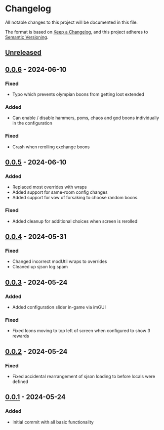 # Changelog

All notable changes to this project will be documented in this file.

The format is based on [Keep a Changelog](https://keepachangelog.com/en/1.1.0/),
and this project adheres to [Semantic Versioning](https://semver.org/spec/v2.0.0.html).

## [Unreleased]

## [0.0.6] - 2024-06-10

### Fixed

- Typo which prevents olympian boons from getting loot extended

### Added

- Can enable / disable hammers, poms, chaos and god boons individually in the configuration

### Fixed

- Crash when rerolling exchange boons

## [0.0.5] - 2024-06-10

### Added

- Replaced most overrides with wraps
- Added support for same-room config changes
- Added support for vow of forsaking to choose random boons

### Fixed

- Added cleanup for additional choices when screen is rerolled

## [0.0.4] - 2024-05-31

### Fixed

- Changed incorrect modUtil wraps to overrides
- Cleaned up sjson log spam

## [0.0.3] - 2024-05-24

### Added

- Added configuration slider in-game via imGUI

### Fixed

- Fixed Icons moving to top left of screen when configured to show 3 rewards

## [0.0.2] - 2024-05-24

### Fixed

- Fixed accidental rearrangement of sjson loading to before locals were defined

## [0.0.1] - 2024-05-24

### Added

- Initial commit with all basic functionality

[unreleased]: https://github.com/ellomenop/Hades2-LootChoiceExtension/compare/0.0.6...HEAD
[0.0.6]: https://github.com/ellomenop/Hades2-LootChoiceExtension/compare/0.0.5...0.0.6
[0.0.5]: https://github.com/ellomenop/Hades2-LootChoiceExtension/compare/0.0.4...0.0.5
[0.0.4]: https://github.com/ellomenop/Hades2-LootChoiceExtension/compare/0.0.3...0.0.4
[0.0.3]: https://github.com/ellomenop/Hades2-LootChoiceExtension/compare/0.0.2...0.0.3
[0.0.2]: https://github.com/ellomenop/Hades2-LootChoiceExtension/compare/0.0.1...0.0.2
[0.0.1]: https://github.com/ellomenop/Hades2-LootChoiceExtension/compare/32bafa324aa289fb96ac3d50fee90ea911ef4a3d...0.0.1
